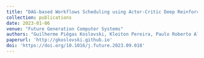 ```yaml
---
title: "DAG-based Workflows Scheduling using Actor-Critic Deep Reinforcement Learning"
collection: publications
date: 2023-01-06
venue: "Future Generation Computer Systems"
authors: "Guilherme Piêgas Koslovski, Kleiton Pereira, Paulo Roberto Albuquerque"
paperurl: 'http://gkoslovski.github.io'
doi: 'https://doi.org/10.1016/j.future.2023.09.018'
---
```

